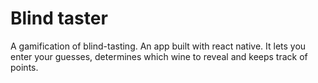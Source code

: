 
# Blind taster

A gamification of blind-tasting.
An app built with react native.
It lets you enter your guesses, determines which wine to reveal and keeps track of points.